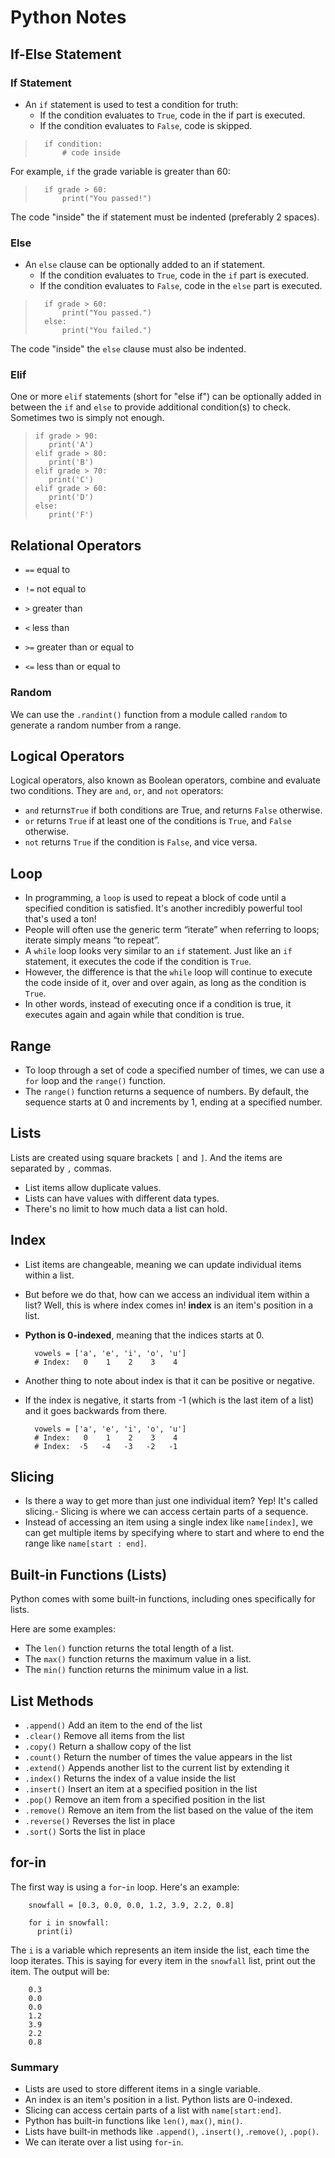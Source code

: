 # Python Notes

## If-Else Statement

### If Statement
- An ``if`` statement is used to test a condition for truth:
    - If the condition evaluates to ``True``, code in the if part is executed.
    - If the condition evaluates to ``False``, code is skipped.

>       if condition:
>           # code inside

For example, ``if`` the grade variable is greater than 60:

>       if grade > 60:
>           print("You passed!")

The code "inside" the if statement must be indented (preferably 2 spaces).

### Else
- An ``else`` clause can be optionally added to an if statement.
    - If the condition evaluates to ``True``, code in the ``if`` part is executed.
    - If the condition evaluates to ``False``, code in the ``else`` part is executed.

>       if grade > 60:
>           print("You passed.")
>       else:
>           print("You failed.")

The code "inside" the ``else`` clause must also be indented.

### Elif
One or more ``elif`` statements (short for "else if") can be optionally added in between the ``if`` and ``else`` to provide additional condition(s) to check. Sometimes two is simply not enough.

>     if grade > 90:
>        print('A')
>     elif grade > 80:
>        print('B')
>     elif grade > 70:
>        print('C')
>     elif grade > 60:
>        print('D')
>     else:
>        print('F')

## Relational Operators
- ``==`` equal to

- ``!=`` not equal to

- ``>`` greater than

- ``<`` less than

- ``>=`` greater than or equal to

- ``<=`` less than or equal to

### Random
We can use the ``.randint()`` function from a module called ``random`` to generate a random number from a range.

## Logical Operators
Logical operators, also known as Boolean operators, combine and evaluate two conditions. They are ``and``, ``or``, and ``not`` operators:
- ``and`` returns``True`` if both conditions are True, and returns ``False`` otherwise.
- ``or`` returns ``True`` if at least one of the conditions is ``True``, and ``False`` otherwise.
- ``not`` returns ``True`` if the condition is ``False``, and vice versa.

## Loop
- In programming, a ``loop`` is used to repeat a block of code until a specified condition is satisfied. It's another incredibly powerful tool that's used a ton!
- People will often use the generic term “iterate” when referring to loops; iterate simply means “to repeat”.
- A ``while`` loop looks very similar to an ``if`` statement. Just like an ``if`` statement, it executes the code if the condition is ``True``.
- However, the difference is that the ``while`` loop will continue to execute the code inside of it, over and over again, as long as the condition is ``True``.
- In other words, instead of executing once if a condition is true, it executes again and again while that condition is true.

## Range
- To loop through a set of code a specified number of times, we can use a ``for`` loop and the ``range()`` function.
- The ``range()`` function returns a sequence of numbers. By default, the sequence starts at 0 and increments by 1, ending at a specified number.

## Lists
Lists are created using square brackets ``[`` and ``]``. And the items are separated by ``,`` commas.
- List items allow duplicate values.
- Lists can have values with different data types.
- There's no limit to how much data a list can hold.

## Index
- List items are changeable, meaning we can update individual items within a list.
- But before we do that, how can we access an individual item within a list? Well, this is where index comes in!
 **index** is an item's position in a list.
- **Python is 0-indexed**, meaning that the indices starts at 0.

        vowels = ['a', 'e', 'i', 'o', 'u']
        # Index:   0    1    2    3    4

- Another thing to note about index is that it can be positive or negative.
- If the index is negative, it starts from -1 (which is the last item of a list) and it goes backwards from there.

        vowels = ['a', 'e', 'i', 'o', 'u']
        # Index:   0    1    2    3    4
        # Index:  -5   -4   -3   -2   -1

## Slicing
- Is there a way to get more than just one individual item? Yep! It's called slicing.- Slicing is where we can access certain parts of a sequence.
- Instead of accessing an item using a single index like ``name[index]``, we can get multiple items by specifying where to start and where to end the range like ``name[start : end]``.

## Built-in Functions (Lists)

Python comes with some built-in functions, including ones specifically for lists.

Here are some examples:
- The ``len()`` function returns the total length of a list.
- The ``max()`` function returns the maximum value in a list.
- The ``min()`` function returns the minimum value in a list.

## List Methods

- ``.append()``	Add an item to the end of the list
- ``.clear()``	Remove all items from the list
- ``.copy()``	Return a shallow copy of the list
- ``.count()``	Return the number of times the value appears in the list
- ``.extend()``	Appends another list to the current list by extending it
- ``.index()``	Returns the index of a value inside the list
- ``.insert()``	Insert an item at a specified position in the list
- ``.pop()``	Remove an item from a specified position in the list
- ``.remove()``	Remove an item from the list based on the value of the item
- ``.reverse()``	Reverses the list in place
- ``.sort()``	Sorts the list in place

## for-in
The first way is using a ``for``-``in`` loop. Here's an example:

        snowfall = [0.3, 0.0, 0.0, 1.2, 3.9, 2.2, 0.8]

        for i in snowfall:
          print(i)

The ``i`` is a variable which represents an item inside the list, each time the loop iterates. This is saying for every item in the ``snowfall`` list, print out the item. The output will be:

        0.3
        0.0
        0.0
        1.2
        3.9
        2.2
        0.8

### Summary
- Lists are used to store different items in a single variable.
- An index is an item's position in a list. Python lists are 0-indexed.
- Slicing can access certain parts of a list with ``name[start:end]``.
- Python has built-in functions like ``len()``, ``max()``, ``min()``.
- Lists have built-in methods like ``.append()``, ``.insert()``, .``remove()``, ``.pop()``.
- We can iterate over a list using ``for``-``in``.